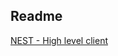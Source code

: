 ## Readme

[NEST - High level client  ](https://www.elastic.co/guide/en/elasticsearch/client/net-api/current/nest-getting-started.html)   